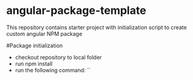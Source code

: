# angular-package-template

This repository contains starter project with initialization script to create custom angular NPM package

#Package initialization

- checkout repository to local folder
- run npm install
- run the following command:
  ``
